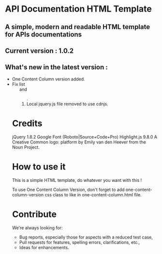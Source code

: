 # API Documentation HTML Template

## A simple, modern and readable HTML template for APIs documentations

## Current version : 1.0.2
## What's new in the latest version :
* One Content Column version added.
* Fix list <ul> and <ol>.
* Local jquery.js file removed to use cdnjs.

# Credits
jQuery 1.8.2
Google Font (Roboto|Source+Code+Pro)
Highlight.js 9.8.0
A Creative Common logo: platform by Emily van den Heever from the Noun Project.

# How to use it
This is a simple HTML template, do whatever you want with this !

To use One Content Column Version, don't forget to add one-content-column-version css class to <body> like in one-content-column.html file.

# Contribute
We're always looking for:

  * Bug reports, especially those for aspects with a reduced test case,
  * Pull requests for features, spelling errors, clarifications, etc.,
  * Ideas for enhancements.
